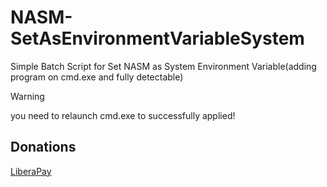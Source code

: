 # NASM-SetAsEnvironmentVariableSystem
Simple Batch Script for Set NASM as System Environment Variable(adding program on cmd.exe and fully detectable)

> [!WARNING]
> you need to relaunch cmd.exe to successfully applied!

## Donations

[LiberaPay](https://liberapay.com/RikkoMatsumatoOfficial/donate)
